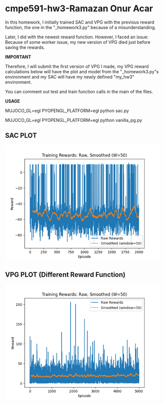 # cmpe591-hw3-Ramazan Onur Acar

In this homework, I initially trained SAC and VPG with the previous reward function, the one in the "_homework3.py" because of a misunderstanding.

Later, I did with the newest reward function. However, I faced an issue: Because of some worker issue, my new version of VPG died just before saving the rewards. 

**IMPORTANT**

Therefore, I will submit the first version of VPG I made, my VPG reward calculations below will have the plot and model from the "_homework3.py"s environment and my SAC will have my newly defined "my_hw3" environment.


You can comment out test and train function calls in the main of the files.

**USAGE**

MUJOCO_GL=egl PYOPENGL_PLATFORM=egl python sac.py

MUJOCO_GL=egl PYOPENGL_PLATFORM=egl python vanilla_pg.py


## SAC PLOT 
![SAC](/sac_rewards.png)


## VPG PLOT (Different Reward Function)
![VPG](/vpg_rewards.png)
